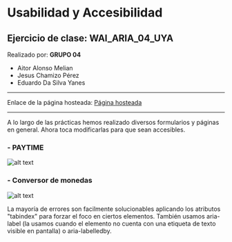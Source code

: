 # Usabilidad y Accesibilidad
## Ejercicio de clase: WAI_ARIA_04_UYA
Realizado por:
**GRUPO 04**
- Aitor Alonso Melian
- Jesus Chamizo Pérez
- Eduardo Da Silva Yanes
---
Enlace de la página hosteada: [Página hosteada](https://eduardosy.github.io/WAI_ARIA_04_UYA.github.io/)

---

A lo largo de las prácticas hemos realizado diversos formularios y páginas en general. Ahora toca modificarlas para que sean accesibles.
###    - PAYTIME
![alt text](https://github.com/EduardoSY/WAI_ARIA_04_UYA.github.io/blob/master/gifs/PayTime.gif)

###    - Conversor de monedas
![alt text](https://github.com/EduardoSY/WAI_ARIA_04_UYA.github.io/blob/master/gifs/Conversor_monedas.gif)

La mayoría de errores son facilmente solucionables aplicando los atributos "tabindex" para forzar el foco en ciertos elementos. También usamos aria-label (la usamos cuando el elemento no cuenta con una etiqueta de texto visible en pantalla) o aria-labelledby.
